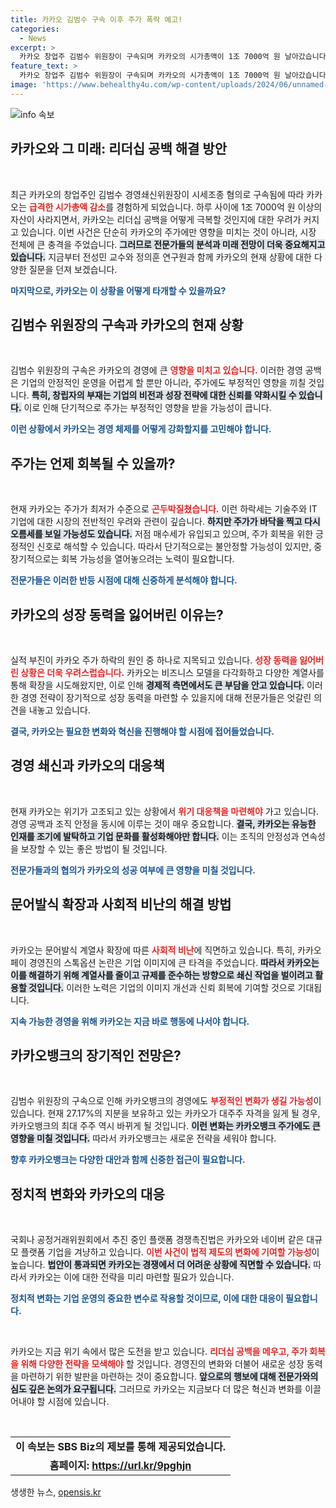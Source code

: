 ```yaml
---
title: 카카오 김범수 구속 이후 주가 폭락 예고!
categories:
  - News
excerpt: >
  카카오 창업주 김범수 위원장이 구속되며 카카오의 시가총액이 1조 7000억 원 날아갔습니다. 리더십 공백과 주가 회복 전망, 그리고 플랫폼 경쟁 촉진법의 향후 영향에 대해 전문가들이 깊이 있는 분석을 전합니다. 클릭해서 카카오의 위기를 파헤쳐보세요!
feature_text: >
  카카오 창업주 김범수 위원장이 구속되며 카카오의 시가총액이 1조 7000억 원 날아갔습니다. 리더십 공백과 주가 회복 전망, 그리고 플랫폼 경쟁 촉진법의 향후 영향에 대해 전문가들이 깊이 있는 분석을 전합니다. 클릭해서 카카오의 위기를 파헤쳐보세요!
image: 'https://www.behealthy4u.com/wp-content/uploads/2024/06/unnamed-file.png'
---
```


<p><img src="https://www.behealthy4u.com/wp-content/uploads/2024/06/unnamed-file.png" alt="info 속보" /></p>

<h2 data-ke-size="size26">카카오와 그 미래: 리더십 공백 해결 방안</h2>

<p data-ke-size="size16">&nbsp;</p>

<p>최근 카카오의 창업주인 김범수 경영쇄신위원장이 시세조종 혐의로 구속됨에 따라 카카오는 <b><span style="color: #ee2323;">급격한 시가총액 감소</span></b>를 경험하게 되었습니다. 하루 사이에 1조 7000억 원 이상의 자산이 사라지면서, 카카오는 리더십 공백을 어떻게 극복할 것인지에 대한 우려가 커지고 있습니다. 이번 사건은 단순히 카카오의 주가에만 영향을 미치는 것이 아니라, 시장 전체에 큰 충격을 주었습니다. <b><span style="background-color: #21538527;">그러므로 전문가들의 분석과 미래 전망이 더욱 중요해지고 있습니다.</span></b> 지금부터 전성민 교수와 정의훈 연구원과 함께 카카오의 현재 상황에 대한 다양한 질문을 던져 보겠습니다. </p>

<p><b><span style="color: #1a5490;">마지막으로, 카카오는 이 상황을 어떻게 타개할 수 있을까요?</span></b></p>

<h2 data-ke-size="size26">김범수 위원장의 구속과 카카오의 현재 상황</h2>

<p data-ke-size="size16">&nbsp;</p>

<p>김범수 위원장의 구속은 카카오의 경영에 큰 <b><span style="color: #ee2323;">영향을 미치고 있습니다.</span></b> 이러한 경영 공백은 기업의 안정적인 운영을 어렵게 할 뿐만 아니라, 주가에도 부정적인 영향을 끼칠 것입니다. <b><span style="background-color: #21538527;">특히, 창립자의 부재는 기업의 비전과 성장 전략에 대한 신뢰를 약화시킬 수 있습니다.</span></b> 이로 인해 단기적으로 주가는 부정적인 영향을 받을 가능성이 큽니다. </p>

<p><b><span style="color: #1a5490;">이런 상황에서 카카오는 경영 체제를 어떻게 강화할지를 고민해야 합니다.</span></b></p>

<h2 data-ke-size="size26">주가는 언제 회복될 수 있을까?</h2>

<p data-ke-size="size16">&nbsp;</p>

<p>현재 카카오는 주가가 최저가 수준으로 <b><span style="color: #ee2323;">곤두박질쳤습니다.</span></b> 이런 하락세는 기술주와 IT 기업에 대한 시장의 전반적인 우려와 관련이 깊습니다. <b><span style="background-color: #21538527;">하지만 주가가 바닥을 찍고 다시 오름세를 보일 가능성도 있습니다.</span></b> 저점 매수세가 유입되고 있으며, 주가 회복을 위한 긍정적인 신호로 해석할 수 있습니다. 따라서 단기적으로는 불안정할 가능성이 있지만, 중장기적으로는 회복 가능성을 열어놓으려는 노력이 필요합니다. </p>

<p><b><span style="color: #1a5490;">전문가들은 이러한 반등 시점에 대해 신중하게 분석해야 합니다.</span></b></p>

<h2 data-ke-size="size26">카카오의 성장 동력을 잃어버린 이유는?</h2>

<p data-ke-size="size16">&nbsp;</p>

<p>실적 부진이 카카오 주가 하락의 원인 중 하나로 지목되고 있습니다. <b><span style="color: #ee2323;">성장 동력을 잃어버린 상황은 더욱 우려스럽습니다.</span></b> 카카오는 비즈니스 모델을 다각화하고 다양한 계열사를 통해 확장을 시도해왔지만, 이로 인해 <b><span style="background-color: #21538527;">경제적 측면에서도 큰 부담을 안고 있습니다.</span></b> 이러한 경영 전략이 장기적으로 성장 동력을 마련할 수 있을지에 대해 전문가들은 엇갈린 의견을 내놓고 있습니다.</p>

<p><b><span style="color: #1a5490;">결국, 카카오는 필요한 변화와 혁신을 진행해야 할 시점에 접어들었습니다.</span></b></p>

<h2 data-ke-size="size26">경영 쇄신과 카카오의 대응책</h2>

<p data-ke-size="size16">&nbsp;</p>

<p>현재 카카오는 위기가 고조되고 있는 상황에서 <b><span style="color: #ee2323;">위기 대응책을 마련해야</span></b> 가고 있습니다. 경영 공백과 조직 안정을 동시에 이루는 것이 매우 중요합니다. <b><span style="background-color: #21538527;">결국, 카카오는 유능한 인재를 조기에 발탁하고 기업 문화를 활성화해야만 합니다.</span></b> 이는 조직의 안정성과 연속성을 보장할 수 있는 좋은 방법이 될 것입니다. </p>

<p><b><span style="color: #1a5490;">전문가들과의 협의가 카카오의 성공 여부에 큰 영향을 미칠 것입니다.</span></b></p>

<h2 data-ke-size="size26">문어발식 확장과 사회적 비난의 해결 방법</h2>

<p data-ke-size="size16">&nbsp;</p>

<p>카카오는 문어발식 계열사 확장에 따른 <b><span style="color: #ee2323;">사회적 비난</span></b>에 직면하고 있습니다. 특히, 카카오페이 경영진의 스톡옵션 논란은 기업 이미지에 큰 타격을 주었습니다. <b><span style="background-color: #21538527;">따라서 카카오는 이를 해결하기 위해 계열사를 줄이고 규제를 준수하는 방향으로 쇄신 작업을 벌이려고 활용할 것입니다.</span></b> 이러한 노력은 기업의 이미지 개선과 신뢰 회복에 기여할 것으로 기대됩니다.</p>

<p><b><span style="color: #1a5490;">지속 가능한 경영을 위해 카카오는 지금 바로 행동에 나서야 합니다.</span></b></p>

<h2 data-ke-size="size26">카카오뱅크의 장기적인 전망은?</h2>

<p data-ke-size="size16">&nbsp;</p>

<p>김범수 위원장의 구속으로 인해 카카오뱅크의 경영에도 <b><span style="color: #ee2323;">부정적인 변화가 생길 가능성</span></b>이 있습니다. 현재 27.17%의 지분을 보유하고 있는 카카오가 대주주 자격을 잃게 될 경우, 카카오뱅크의 최대 주주 역시 바뀌게 될 것입니다. <b><span style="background-color: #21538527;">이런 변화는 카카오뱅크 주가에도 큰 영향을 미칠 것입니다.</span></b> 따라서 카카오뱅크는 새로운 전략을 세워야 합니다. </p>

<p><b><span style="color: #1a5490;">향후 카카오뱅크는 다양한 대안과 함께 신중한 접근이 필요합니다.</span></b></p>

<h2 data-ke-size="size26">정치적 변화와 카카오의 대응</h2>

<p data-ke-size="size16">&nbsp;</p>

<p>국회나 공정거래위원회에서 추진 중인 플랫폼 경쟁촉진법은 카카오와 네이버 같은 대규모 플랫폼 기업을 겨냥하고 있습니다. <b><span style="color: #ee2323;">이번 사건이 법적 제도의 변화에 기여할 가능성</span></b>이 높습니다. <b><span style="background-color: #21538527;">법안이 통과되면 카카오는 경쟁에서 더 어려운 상황에 직면할 수 있습니다.</span></b> 따라서 카카오는 이에 대한 전략을 미리 마련할 필요가 있습니다. </p>

<p><b><span style="color: #1a5490;">정치적 변화는 기업 운영의 중요한 변수로 작용할 것이므로, 이에 대한 대응이 필요합니다.</span></b></p>

<p data-ke-size="size16">&nbsp;</p>

<p>카카오는 지금 위기 속에서 많은 도전을 받고 있습니다. <b><span style="color: #ee2323;">리더십 공백을 메우고, 주가 회복을 위해 다양한 전략을 모색해야</span></b> 할 것입니다. 경영진의 변화와 더불어 새로운 성장 동력을 마련하기 위한 발판을 마련하는 것이 중요합니다. <b><span style="background-color: #21538527;">앞으로의 행보에 대해 전문가와의 심도 깊은 논의가 요구됩니다.</span></b> 그러므로 카카오는 지금보다 더 많은 혁신과 변화를 이끌어내야 할 시점에 있습니다. </p>

<p data-ke-size="size16">&nbsp;</p>

<table style="width: 100%; border-spacing: 0; border-collapse: collapse;">
<tbody>
<tr>
<td style="text-align: center; height: 17px;"><b>이 속보는 SBS Biz의 제보를 통해 제공되었습니다.</b></td>
</tr>
<tr>
<td style="text-align: center; height: 17px;"><b>홈페이지: <a href="https://url.kr/9pghjn">https://url.kr/9pghjn</a></b></td>
</tr>
</tbody>
</table>
생생한 뉴스, <a href="https://opensis.kr" rel="dofollow">opensis.kr</a>


